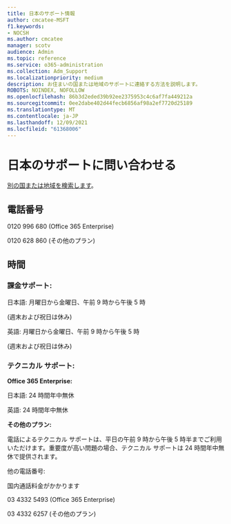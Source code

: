 ```yaml
---
title: 日本のサポート情報
author: cmcatee-MSFT
f1.keywords:
- NOCSH
ms.author: cmcatee
manager: scotv
audience: Admin
ms.topic: reference
ms.service: o365-administration
ms.collection: Adm_Support
ms.localizationpriority: medium
description: お住まいの国または地域のサポートに連絡する方法を説明します。
ROBOTS: NOINDEX, NOFOLLOW
ms.openlocfilehash: 86b3d2eded39b92ee2375953c4c6af7fa449212a
ms.sourcegitcommit: 0ee2dabe402d44fecb6856af98a2ef7720d25189
ms.translationtype: MT
ms.contentlocale: ja-JP
ms.lasthandoff: 12/09/2021
ms.locfileid: "61368006"
---
```

# <a name="contact-support-for-japan"></a>日本のサポートに問い合わせる

[別の国または地域を検索します](../get-help-support.md)。

## <a name="phone-number"></a>電話番号
0120 996 680 (Office 365 Enterprise)

0120 628 860 (その他のプラン)

## <a name="hours"></a>時間
### <a name="billing-support"></a>課金サポート:

日本語: 月曜日から金曜日、午前 9 時から午後 5 時

(週末および祝日は休み)

英語: 月曜日から金曜日、午前 9 時から午後 5 時

(週末および祝日は休み)

### <a name="technical-support"></a>テクニカル サポート:

**Office 365 Enterprise:**

日本語: 24 時間年中無休

英語: 24 時間年中無休

**その他のプラン:**

電話によるテクニカル サポートは、平日の午前 9 時から午後 5 時半までご利用いただけます。重要度が高い問題の場合、テクニカル サポートは 24 時間年中無休で提供されます。

他の電話番号:

国内通話料金がかかります

03 4332 5493 (Office 365 Enterprise)

03 4332 6257 (その他のプラン)
